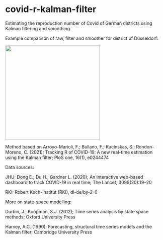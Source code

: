 # covid-r-kalman-filter
Estimating the reproduction number of Covid of German districts using Kalman filtering and smoothing


Example comparison of raw, filter and smoother for district of Düsseldorf:

<img src="https://user-images.githubusercontent.com/70534743/143266414-0127fc37-a3b6-4a02-871d-78f8ce17efe0.png" width="300">


Method based on Arroyo-Marioli, F.; Bullano, F.; Kucinskas, S.; Rondon-Moreno, C. (2021); Tracking R of COVID-19: A new real-time estimation using the Kalman filter; PloS one, 16(1), e0244474

Data sources: 

JHU: Dong E.; Du H.; Gardner L. (2020); An interactive web-based dashboard to track COVID-19 in real time; The Lancet, 3099(20):19–20 

RKI: Robert Koch-Institut (RKI), dl-de/by-2-0
  
More on state-space modelling: 

Durbin, J.; Koopman, S.J. (2012); Time series analysis by state space methods; Oxford University Press

Harvey, A.C. (1990); Forecasting, structural time series models and the Kalman filter; Cambridge University Press

